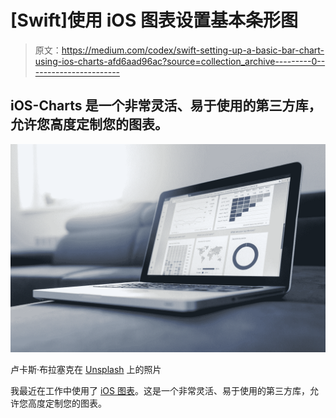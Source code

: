# [Swift]使用 iOS 图表设置基本条形图

> 原文：<https://medium.com/codex/swift-setting-up-a-basic-bar-chart-using-ios-charts-afd6aad96ac?source=collection_archive---------0----------------------->

## iOS-Charts 是一个非常灵活、易于使用的第三方库，允许您高度定制您的图表。

![](img/32aa0661512f6f6421d65630e1d42d8f.png)

卢卡斯·布拉塞克在 [Unsplash](https://unsplash.com?utm_source=medium&utm_medium=referral) 上的照片

我最近在工作中使用了 [iOS 图表](https://github.com/danielgindi/Charts)。这是一个非常灵活、易于使用的第三方库，允许您高度定制您的图表。